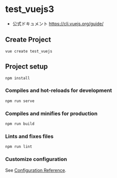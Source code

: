 # test_vuejs3

- 公式ドキュメント https://cli.vuejs.org/guide/
## Create Project
```
vue create test_vuejs
```

## Project setup
```
npm install
```

### Compiles and hot-reloads for development
```
npm run serve
```

### Compiles and minifies for production
```
npm run build
```

### Lints and fixes files
```
npm run lint
```

### Customize configuration
See [Configuration Reference](https://cli.vuejs.org/config/).
